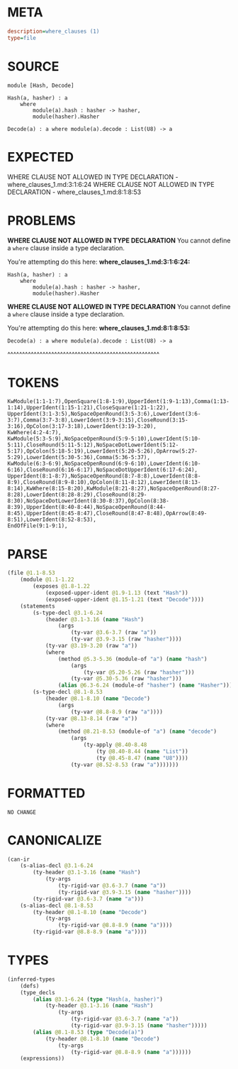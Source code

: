 # META
~~~ini
description=where_clauses (1)
type=file
~~~
# SOURCE
~~~roc
module [Hash, Decode]

Hash(a, hasher) : a
	where
		module(a).hash : hasher -> hasher,
		module(hasher).Hasher

Decode(a) : a where module(a).decode : List(U8) -> a
~~~
# EXPECTED
WHERE CLAUSE NOT ALLOWED IN TYPE DECLARATION - where_clauses_1.md:3:1:6:24
WHERE CLAUSE NOT ALLOWED IN TYPE DECLARATION - where_clauses_1.md:8:1:8:53
# PROBLEMS
**WHERE CLAUSE NOT ALLOWED IN TYPE DECLARATION**
You cannot define a `where` clause inside a type declaration.

You're attempting do this here:
**where_clauses_1.md:3:1:6:24:**
```roc
Hash(a, hasher) : a
	where
		module(a).hash : hasher -> hasher,
		module(hasher).Hasher
```


**WHERE CLAUSE NOT ALLOWED IN TYPE DECLARATION**
You cannot define a `where` clause inside a type declaration.

You're attempting do this here:
**where_clauses_1.md:8:1:8:53:**
```roc
Decode(a) : a where module(a).decode : List(U8) -> a
```
^^^^^^^^^^^^^^^^^^^^^^^^^^^^^^^^^^^^^^^^^^^^^^^^^^^^


# TOKENS
~~~zig
KwModule(1:1-1:7),OpenSquare(1:8-1:9),UpperIdent(1:9-1:13),Comma(1:13-1:14),UpperIdent(1:15-1:21),CloseSquare(1:21-1:22),
UpperIdent(3:1-3:5),NoSpaceOpenRound(3:5-3:6),LowerIdent(3:6-3:7),Comma(3:7-3:8),LowerIdent(3:9-3:15),CloseRound(3:15-3:16),OpColon(3:17-3:18),LowerIdent(3:19-3:20),
KwWhere(4:2-4:7),
KwModule(5:3-5:9),NoSpaceOpenRound(5:9-5:10),LowerIdent(5:10-5:11),CloseRound(5:11-5:12),NoSpaceDotLowerIdent(5:12-5:17),OpColon(5:18-5:19),LowerIdent(5:20-5:26),OpArrow(5:27-5:29),LowerIdent(5:30-5:36),Comma(5:36-5:37),
KwModule(6:3-6:9),NoSpaceOpenRound(6:9-6:10),LowerIdent(6:10-6:16),CloseRound(6:16-6:17),NoSpaceDotUpperIdent(6:17-6:24),
UpperIdent(8:1-8:7),NoSpaceOpenRound(8:7-8:8),LowerIdent(8:8-8:9),CloseRound(8:9-8:10),OpColon(8:11-8:12),LowerIdent(8:13-8:14),KwWhere(8:15-8:20),KwModule(8:21-8:27),NoSpaceOpenRound(8:27-8:28),LowerIdent(8:28-8:29),CloseRound(8:29-8:30),NoSpaceDotLowerIdent(8:30-8:37),OpColon(8:38-8:39),UpperIdent(8:40-8:44),NoSpaceOpenRound(8:44-8:45),UpperIdent(8:45-8:47),CloseRound(8:47-8:48),OpArrow(8:49-8:51),LowerIdent(8:52-8:53),
EndOfFile(9:1-9:1),
~~~
# PARSE
~~~clojure
(file @1.1-8.53
	(module @1.1-1.22
		(exposes @1.8-1.22
			(exposed-upper-ident @1.9-1.13 (text "Hash"))
			(exposed-upper-ident @1.15-1.21 (text "Decode"))))
	(statements
		(s-type-decl @3.1-6.24
			(header @3.1-3.16 (name "Hash")
				(args
					(ty-var @3.6-3.7 (raw "a"))
					(ty-var @3.9-3.15 (raw "hasher"))))
			(ty-var @3.19-3.20 (raw "a"))
			(where
				(method @5.3-5.36 (module-of "a") (name "hash")
					(args
						(ty-var @5.20-5.26 (raw "hasher")))
					(ty-var @5.30-5.36 (raw "hasher")))
				(alias @6.3-6.24 (module-of "hasher") (name "Hasher"))))
		(s-type-decl @8.1-8.53
			(header @8.1-8.10 (name "Decode")
				(args
					(ty-var @8.8-8.9 (raw "a"))))
			(ty-var @8.13-8.14 (raw "a"))
			(where
				(method @8.21-8.53 (module-of "a") (name "decode")
					(args
						(ty-apply @8.40-8.48
							(ty @8.40-8.44 (name "List"))
							(ty @8.45-8.47 (name "U8"))))
					(ty-var @8.52-8.53 (raw "a")))))))
~~~
# FORMATTED
~~~roc
NO CHANGE
~~~
# CANONICALIZE
~~~clojure
(can-ir
	(s-alias-decl @3.1-6.24
		(ty-header @3.1-3.16 (name "Hash")
			(ty-args
				(ty-rigid-var @3.6-3.7 (name "a"))
				(ty-rigid-var @3.9-3.15 (name "hasher"))))
		(ty-rigid-var @3.6-3.7 (name "a")))
	(s-alias-decl @8.1-8.53
		(ty-header @8.1-8.10 (name "Decode")
			(ty-args
				(ty-rigid-var @8.8-8.9 (name "a"))))
		(ty-rigid-var @8.8-8.9 (name "a"))))
~~~
# TYPES
~~~clojure
(inferred-types
	(defs)
	(type_decls
		(alias @3.1-6.24 (type "Hash(a, hasher)")
			(ty-header @3.1-3.16 (name "Hash")
				(ty-args
					(ty-rigid-var @3.6-3.7 (name "a"))
					(ty-rigid-var @3.9-3.15 (name "hasher")))))
		(alias @8.1-8.53 (type "Decode(a)")
			(ty-header @8.1-8.10 (name "Decode")
				(ty-args
					(ty-rigid-var @8.8-8.9 (name "a"))))))
	(expressions))
~~~
